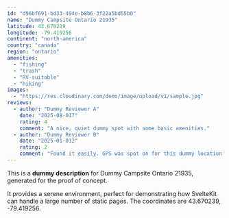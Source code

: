 ```yaml
---
id: "d96bf691-bd33-494e-b8b6-3f22a5bd55b0"
name: "Dummy Campsite Ontario 21935"
latitude: 43.670239
longitude: -79.419256
continent: "north-america"
country: "canada"
region: "ontario"
amenities:
  - "fishing"
  - "trash"
  - "RV-suitable"
  - "hiking"
images:
  - "https://res.cloudinary.com/demo/image/upload/v1/sample.jpg"
reviews:
  - author: "Dummy Reviewer A"
    date: "2025-08-017"
    rating: 4
    comment: "A nice, quiet dummy spot with some basic amenities."
  - author: "Dummy Reviewer B"
    date: "2025-01-012"
    rating: 2
    comment: "Found it easily. GPS was spot on for this dummy location."
---
```


This is a **dummy description** for Dummy Campsite Ontario 21935, generated for the proof of concept.

It provides a serene environment, perfect for demonstrating how SvelteKit can handle a large number of static pages. The coordinates are 43.670239, -79.419256.

